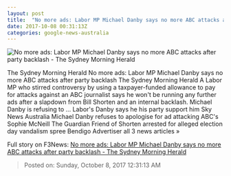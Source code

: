 ```yaml
---
layout: post
title:  "No more ads: Labor MP Michael Danby says no more ABC attacks after party backlash - The Sydney Morning Herald"
date: 2017-10-08 00:31:13Z
categories: google-news-australia
---
```


![No more ads: Labor MP Michael Danby says no more ABC attacks after party backlash - The Sydney Morning Herald](http://www.smh.com.au/content/dam/images/g/l/6/s/3/8/image.related.articleLeadwide.620x349.gywfaa.png/1507423270629.png)

The Sydney Morning Herald No more ads: Labor MP Michael Danby says no more ABC attacks after party backlash The Sydney Morning Herald A Labor MP who stirred controversy by using a taxpayer-funded allowance to pay for attacks against an ABC journalist says he won't be running any further ads after a slapdown from Bill Shorten and an internal backlash. Michael Danby is refusing to ... Labor's Danby says he his party support him Sky News Australia Michael Danby refuses to apologise for ad attacking ABC's Sophie McNeill The Guardian Friend of Shorten arrested for alleged election day vandalism spree Bendigo Advertiser all 3 news articles »


Full story on F3News: [No more ads: Labor MP Michael Danby says no more ABC attacks after party backlash - The Sydney Morning Herald](http://www.f3nws.com/n/kWXqF)

> Posted on: Sunday, October 8, 2017 12:31:13 AM
